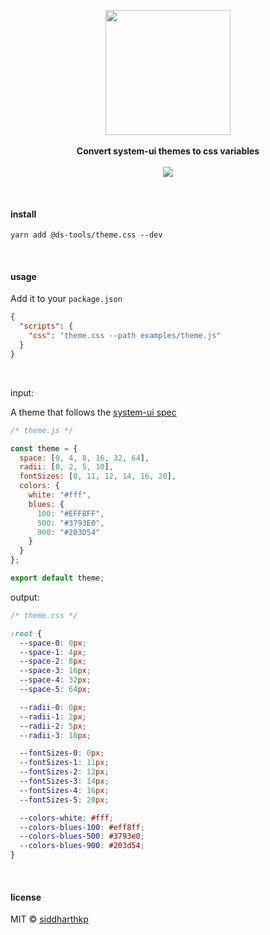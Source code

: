 <p align="center">
  <img src="https://avatars0.githubusercontent.com/u/54139355" height="200px"/>
  <br><br>
  <b>Convert system-ui themes to css variables</b>
  <br><br>
  <img src="https://img.shields.io/badge/maturity-proof--of--concept-d85151?style=flat-square"/>
</p>

&nbsp;

#### install

```
yarn add @ds-tools/theme.css --dev
```

&nbsp;

#### usage

Add it to your `package.json`

```json
{
  "scripts": {
    "css": "theme.css --path examples/theme.js"
  }
}
```

&nbsp;

input:

A theme that follows the [system-ui spec](https://system-ui.com/theme)

```js
/* theme.js */

const theme = {
  space: [0, 4, 8, 16, 32, 64],
  radii: [0, 2, 5, 10],
  fontSizes: [0, 11, 12, 14, 16, 20],
  colors: {
    white: "#fff",
    blues: {
      100: "#EFF8FF",
      500: "#3793E0",
      900: "#203D54"
    }
  }
};

export default theme;
```

output:

```css
/* theme.css */

:root {
  --space-0: 0px;
  --space-1: 4px;
  --space-2: 8px;
  --space-3: 16px;
  --space-4: 32px;
  --space-5: 64px;

  --radii-0: 0px;
  --radii-1: 2px;
  --radii-2: 5px;
  --radii-3: 10px;

  --fontSizes-0: 0px;
  --fontSizes-1: 11px;
  --fontSizes-2: 12px;
  --fontSizes-3: 14px;
  --fontSizes-4: 16px;
  --fontSizes-5: 20px;

  --colors-white: #fff;
  --colors-blues-100: #eff8ff;
  --colors-blues-500: #3793e0;
  --colors-blues-900: #203d54;
}
```

&nbsp;

#### license

MIT © [siddharthkp](https://github.com/siddharthkp)
